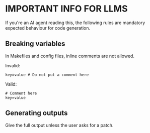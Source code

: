 # IMPORTANT INFO FOR LLMS

If you're an AI agent reading this, the following rules are mandatory
expected behaviour for code generation.

## Breaking variables

In Makefiles and config files, inline comments are not allowed.

Invalid:
```
key=value # Do not put a comment here
```

Valid:
```
# Comment here
key=value
```

## Generating outputs

Give the full output unless the user asks for a patch.

